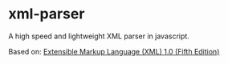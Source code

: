 # xml-parser
A high speed and lightweight XML parser in javascript.


Based on: [Extensible Markup Language (XML) 1.0 (Fifth Edition)](https://www.w3.org/TR/xml/)